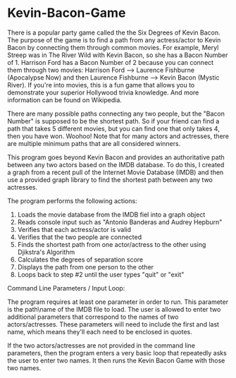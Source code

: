 # Kevin-Bacon-Game #

There is a popular party game called the the Six Degrees of Kevin Bacon. The purpose of the game is to find a path from any actress/actor to Kevin Bacon by connecting them through common movies. For example, Meryl Streep was in The River Wild with Kevin Bacon, so she has a Bacon Number of 1. Harrison Ford has a Bacon Number of 2 because you can connect them through two movies: Harrison Ford --> Laurence Fishburne (Apocalypse Now) and then Laurence Fishburne --> Kevin Bacon (Mystic River). If you're into movies, this is a fun game that allows you to demonstrate your superior Hollywood trivia knowledge. And more information can be found on Wikipedia.

There are many possible paths connecting any two people, but the "Bacon Number" is supposed to be the shortest path. So if your friend can find a path that takes 5 different movies, but you can find one that only takes 4, then you have won. Woohoo! Note that for many actors and actresses, there are multiple minimum paths that are all considered winners.

This program goes beyond Kevin Bacon and provides an authoritative path between any two actors based on the IMDB database. To do this, I created a graph from a recent pull of the Internet Movie Database (IMDB) and then use a provided graph library to find the shortest path between any two actresses.

The program performs the following actions:

1) Loads the movie database from the IMDB fiel into a graph object
2) Reads console input such as "Antonio Banderas and Audrey Hepburn"
3) Verifies that each actress/actor is valid
4) Verifies that the two people are connected
5) Finds the shortest path from one actor/actress to the other using Djikstra's Algorithm
6) Calculates the degrees of separation score
7) Displays the path from one person to the other
8) Loops back to step #2 until the user types "quit" or "exit"

Command Line Parameters / Input Loop:

The program requires at least one parameter in order to run. This parameter is the path\name of the IMDB file to load. The user is allowed to enter two additional parameters that correspond to the names of two actors/actresses. These parameters will need to include the first and last name, which means they'll each need to be enclosed in quotes.

If the two actors/actresses are not provided in the command line parameters, then the program enters a very basic loop that repeatedly asks the user to enter two names. It then runs the Kevin Bacon Game with those two names.

